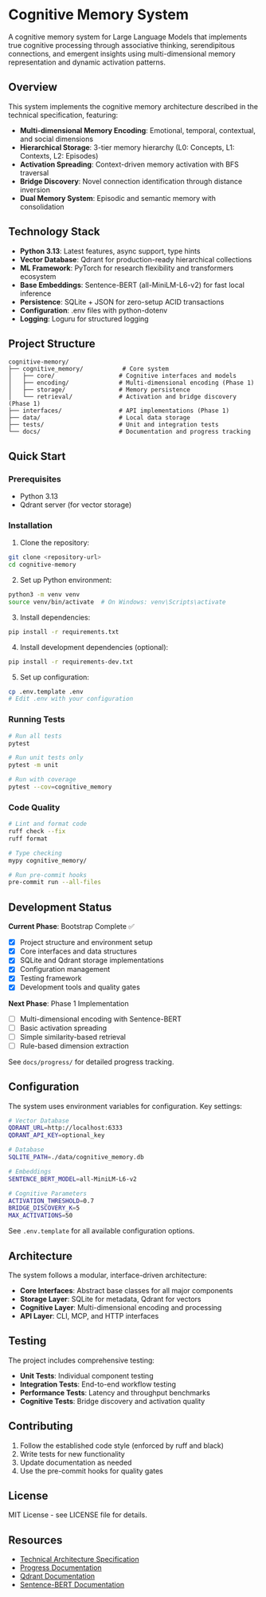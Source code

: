 # Cognitive Memory System

A cognitive memory system for Large Language Models that implements true cognitive processing through associative thinking, serendipitous connections, and emergent insights using multi-dimensional memory representation and dynamic activation patterns.

## Overview

This system implements the cognitive memory architecture described in the technical specification, featuring:

- **Multi-dimensional Memory Encoding**: Emotional, temporal, contextual, and social dimensions
- **Hierarchical Storage**: 3-tier memory hierarchy (L0: Concepts, L1: Contexts, L2: Episodes)
- **Activation Spreading**: Context-driven memory activation with BFS traversal
- **Bridge Discovery**: Novel connection identification through distance inversion
- **Dual Memory System**: Episodic and semantic memory with consolidation

## Technology Stack

- **Python 3.13**: Latest features, async support, type hints
- **Vector Database**: Qdrant for production-ready hierarchical collections
- **ML Framework**: PyTorch for research flexibility and transformers ecosystem
- **Base Embeddings**: Sentence-BERT (all-MiniLM-L6-v2) for fast local inference
- **Persistence**: SQLite + JSON for zero-setup ACID transactions
- **Configuration**: .env files with python-dotenv
- **Logging**: Loguru for structured logging

## Project Structure

```
cognitive-memory/
├── cognitive_memory/           # Core system
│   ├── core/                  # Cognitive interfaces and models
│   ├── encoding/              # Multi-dimensional encoding (Phase 1)
│   ├── storage/               # Memory persistence
│   └── retrieval/             # Activation and bridge discovery (Phase 1)
├── interfaces/                # API implementations (Phase 1)
├── data/                      # Local data storage
├── tests/                     # Unit and integration tests
└── docs/                      # Documentation and progress tracking
```

## Quick Start

### Prerequisites

- Python 3.13
- Qdrant server (for vector storage)

### Installation

1. Clone the repository:
```bash
git clone <repository-url>
cd cognitive-memory
```

2. Set up Python environment:
```bash
python3 -m venv venv
source venv/bin/activate  # On Windows: venv\Scripts\activate
```

3. Install dependencies:
```bash
pip install -r requirements.txt
```

4. Install development dependencies (optional):
```bash
pip install -r requirements-dev.txt
```

5. Set up configuration:
```bash
cp .env.template .env
# Edit .env with your configuration
```

### Running Tests

```bash
# Run all tests
pytest

# Run unit tests only
pytest -m unit

# Run with coverage
pytest --cov=cognitive_memory
```

### Code Quality

```bash
# Lint and format code
ruff check --fix
ruff format

# Type checking
mypy cognitive_memory/

# Run pre-commit hooks
pre-commit run --all-files
```

## Development Status

**Current Phase**: Bootstrap Complete ✅
- [x] Project structure and environment setup
- [x] Core interfaces and data structures
- [x] SQLite and Qdrant storage implementations
- [x] Configuration management
- [x] Testing framework
- [x] Development tools and quality gates

**Next Phase**: Phase 1 Implementation
- [ ] Multi-dimensional encoding with Sentence-BERT
- [ ] Basic activation spreading
- [ ] Simple similarity-based retrieval
- [ ] Rule-based dimension extraction

See `docs/progress/` for detailed progress tracking.

## Configuration

The system uses environment variables for configuration. Key settings:

```bash
# Vector Database
QDRANT_URL=http://localhost:6333
QDRANT_API_KEY=optional_key

# Database
SQLITE_PATH=./data/cognitive_memory.db

# Embeddings
SENTENCE_BERT_MODEL=all-MiniLM-L6-v2

# Cognitive Parameters
ACTIVATION_THRESHOLD=0.7
BRIDGE_DISCOVERY_K=5
MAX_ACTIVATIONS=50
```

See `.env.template` for all available configuration options.

## Architecture

The system follows a modular, interface-driven architecture:

- **Core Interfaces**: Abstract base classes for all major components
- **Storage Layer**: SQLite for metadata, Qdrant for vectors
- **Cognitive Layer**: Multi-dimensional encoding and processing
- **API Layer**: CLI, MCP, and HTTP interfaces

## Testing

The project includes comprehensive testing:

- **Unit Tests**: Individual component testing
- **Integration Tests**: End-to-end workflow testing
- **Performance Tests**: Latency and throughput benchmarks
- **Cognitive Tests**: Bridge discovery and activation quality

## Contributing

1. Follow the established code style (enforced by ruff and black)
2. Write tests for new functionality
3. Update documentation as needed
4. Use the pre-commit hooks for quality gates

## License

MIT License - see LICENSE file for details.

## Resources

- [Technical Architecture Specification](architecture-technical-specification.md)
- [Progress Documentation](docs/progress/README.md)
- [Qdrant Documentation](https://qdrant.tech/documentation/)
- [Sentence-BERT Documentation](https://www.sbert.net/)

